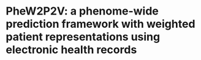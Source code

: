 # PheW2P2V: a phenome-wide prediction framework with weighted patient representations using electronic health records